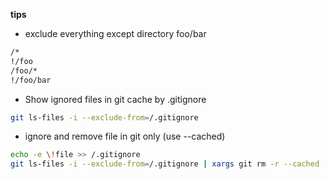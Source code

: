 **tips**
- exclude everything except directory foo/bar
```bash
/*
!/foo
/foo/*
!/foo/bar
```

- Show ignored files in git cache by .gitignore
```bash
git ls-files -i --exclude-from=/.gitignore

```

- ignore and remove file in git only (use --cached)
```bash
echo -e \!file >> /.gitignore
git ls-files -i --exclude-from=/.gitignore | xargs git rm -r --cached
```
